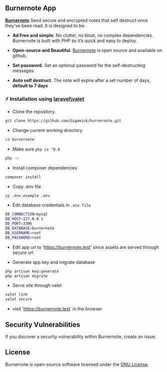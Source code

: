 ## Burnernote App

**[Burnernote](https://burnernote.com)** Send secure and encrypted notes that self destruct once they've been read. It is designed to be:

* **Ad Free and simple.** No clutter, no bloat, no complex dependencies. Burnernote is built with PHP so it’s quick and easy to deploy.

* **Open-source and Beautiful.** [Burnernote](https://github.com/Gigamick/burnernote) is open source and available on github.

* **Set password.** Set an optional password for the self-destructing messages.

* **Auto self destruct.** The note will expire after a set number of days, **default to 7 days**


### :zap: Installation using [laravel\valet](https://laravel.com/docs/10.x/valet)

- Clone the repository.
```bash
git clone https://github.com/Gigamick/burnernote.git
```

- Change current working directory
```bash
cd burnernote
```

- Make sure `php is ^8.0`
```bash
php -v
```

- Install composer dependencies
```bash
composer install
```

- Copy .env file 
```bash
cp .env.example .env
```

- Edit database credentials in `.env file`
```bash
DB_CONNECTION=mysql
DB_HOST=127.0.0.1
DB_PORT=3306
DB_DATABASE=burnernote
DB_USERNAME=root
DB_PASSWORD=root
```

- Edit app url to 'https://burnernote.test' since assets are served through secure url

- Generate app key and migrate database
```bash
php artisan key:generate
php artisan migrate
```

- Serve site through valet
```bash
valet link
valet secure
```

- visit 'https://burnernote.test' in the browser


## Security Vulnerabilities

If you discover a security vulnerability within Burnernote, create an issue.


## License

Burnernote is open-source software licensed under the [GNU License](https://github.com/Gigamick/burnernote/blob/main/LICENSE).

